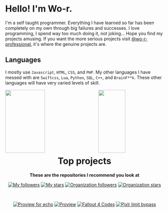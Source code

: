 # Hello! I'm Wo-r.
I'm a self taught programmer. Everything I have learned so far has been completely on my own through big failures and successes. I love programming, I spend way too much doing it, not joking... Hope you find my projects amusing. If you want the more serious projects visit [@wo-r-professional](https://github.com/wo-r-professional), it's where the genuine projects are.

## Languages
I mostly use `Javascript`, `HTML`, `CSS`, and `PHP`. My other languages I have messed with are `Swiftcss`, `Lua`, `Python`, `SQL`, `C++`, and `BrainF**k`. These other languages will have very varied levels of skill.

<a href="https://github.com/wo-r"><img align="left" src="https://github-readme-stats.vercel.app/api?username=wo-r&bg_color=14141b&title_color=8F5E6A&icon_color=8F5E6A&text_color=E7B7C3&custom_title=Profile%20stats&count_private=true&include_all_commits=true&show_icons=true&hide_border=true&border_radius=0&text_bold=false" width="50%" height="200rem"/></a>
<a href="https://github.com/wo-r"><img align="right" src="https://github-readme-stats.vercel.app/api/top-langs/?username=wo-r&layout=compact&bg_color=14141b&title_color=8F5E6A&icon_color=8F5E6A&text_color=E7B7C3&custom_title=Frequent%20languages&count_private=true&include_all_commits=true&show_icons=true&hide_border=true&border_radius=0&text_bold=false" width="41.3%" height="200rem"/></a>

<br><br><br><br><br><br><br><br><br><br>

<div align="center">

  # Top projects
  **These are the repositories I recommend you look at**
  
  [![My followers](https://img.shields.io/github/followers/wo-r?label=My%20followers)](https://github.com/wo-r?tab=followers)
  [![My stars](https://img.shields.io/github/stars/wo-r?label=My%20stars)](https://github.com/wo-r?tab=repositories&q=&type=&language=&sort=stargazers)
  [![Organization followers](https://img.shields.io/github/followers/wo-r-professional?label=Organization%20followers)](https://github.com/orgs/wo-r-professional/followers)
  [![Organization stars](https://img.shields.io/github/stars/wo-r-professional?label=Organization%20stars&link=https%3A%2F%2Fgithub.com%2Fwo-r-professional)](https://github.com/wo-r-professional?q=&type=all&language=&sort=stargazers)
  
  <br>

  [![Proview for echo](https://github-readme-stats.vercel.app/api/pin/?username=wo-r-professional&repo=proview-for-echo&bg_color=14141b&title_color=8F5E6A&icon_color=8F5E6A&text_color=E7B7C3&count_private=true&include_all_commits=true&show_icons=true&hide_border=true&border_radius=0&text_bold=false)](https://github.com/wo-r-professional/proview-for-echo)
  [![Proview](https://github-readme-stats.vercel.app/api/pin/?username=wo-r-professional&repo=proview&bg_color=14141b&title_color=8F5E6A&icon_color=8F5E6A&text_color=E7B7C3&count_private=true&include_all_commits=true&show_icons=true&hide_border=true&border_radius=0&text_bold=false)](https://github.com/wo-r-professional/proview)
  [![Fallout 4 Codes](https://github-readme-stats.vercel.app/api/pin/?username=wo-r&repo=fallout-4-codes&bg_color=14141b&title_color=8F5E6A&icon_color=8F5E6A&text_color=E7B7C3&count_private=true&include_all_commits=true&show_icons=true&hide_border=true&border_radius=0&text_bold=false)](https://github.com/wo-r-professional/fallout-4-codes)
  [![Pixlr limit bypass](https://github-readme-stats.vercel.app/api/pin/?username=wo-r&repo=pixlr-limit-bypass&bg_color=14141b&title_color=8F5E6A&icon_color=8F5E6A&text_color=E7B7C3&count_private=true&include_all_commits=true&show_icons=true&hide_border=true&border_radius=0&text_bold=false)](https://github.com/wo-r/Pixlr-Limit-Bypass)

</div>
